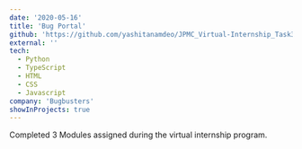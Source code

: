 ```yaml
---
date: '2020-05-16'
title: 'Bug Portal'
github: 'https://github.com/yashitanamdeo/JPMC_Virtual-Internship_Task3'
external: ''
tech:
  - Python
  - TypeScript
  - HTML
  - CSS
  - Javascript
company: 'Bugbusters'
showInProjects: true
---
```


Completed 3 Modules assigned during the virtual internship program.
